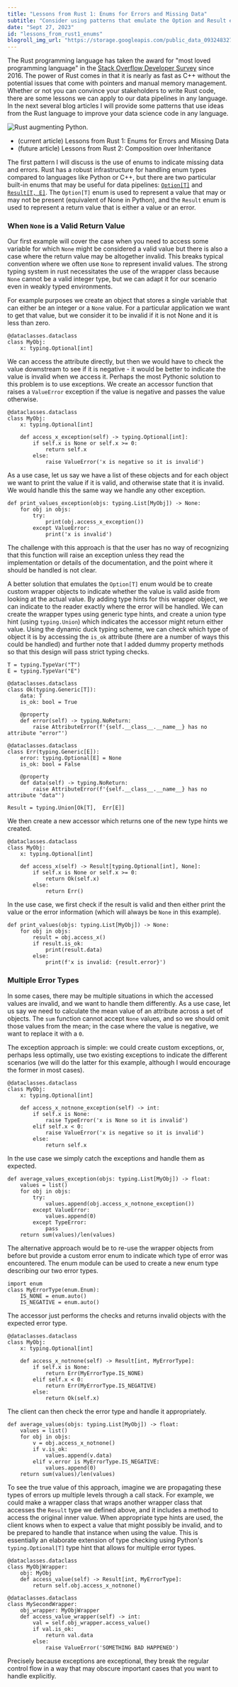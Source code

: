 ```yaml
---
title: "Lessons from Rust 1: Enums for Errors and Missing Data"
subtitle: "Consider using patterns that emulate the Option and Result enums from Rust to make your code more robust and readable."
date: "Sept 27, 2023"
id: "lessons_from_rust1_enums"
blogroll_img_url: "https://storage.googleapis.com/public_data_09324832787/enum_article_image.svg"
---
```


The Rust programming language has taken the award for "most loved programming language" in the [Stack Overflow Developer Survey](https://survey.stackoverflow.co/2022#overview) since 2016. The power of Rust comes in that it is nearly as fast as C++ without the potential issues that come with pointers and manual memory management. Whether or not you can convince your stakeholders to write Rust code, there are some lessons we can apply to our data pipelines in any language. In the next several blog articles I will provide some patterns that use ideas from the Rust language to improve your data science code in any language.

![Rust augmenting Python.](https://storage.googleapis.com/public_data_09324832787/enum_article_image.svg)

+ (current article) Lessons from Rust 1: Enums for Errors and Missing Data
+ (future article) Lessons from Rust 2: Composition over Inheritance

The first pattern I will discuss is the use of enums to indicate missing data and errors. Rust has a robust infrastructure for handling enum types compared to languages like Python or C++, but there are two particular built-in enums that may be useful for data pipelines: [`Option[T]`](https://doc.rust-lang.org/book/ch06-01-defining-an-enum.html?highlight=Option%3C#the-option-enum-and-its-advantages-over-null-values) and [`Result[T, E]`](https://doc.rust-lang.org/book/ch09-02-recoverable-errors-with-result.html?highlight=Result%3C#recoverable-errors-with-result). The `Option[T]` enum is used to represent a value that may or may not be present (equivalent of None in Python), and the `Result` enum is used to represent a return value that is either a value or an error. 

### When `None` is a Valid Return Value

Our first example will cover the case when you need to access some variable for which `None` might be considered a valid value but there is also a case where the return value may be altogether invalid. This breaks typical convention where we often use `None` to represent invalid values. The strong typing system in rust necessitates the use of the wrapper class because `None` cannot be a valid integer type, but we can adapt it for our scenario even in weakly typed environments.

For example purposes we create an object that stores a single variable that can either be an integer or a `None` value. For a particular application we want to get that value, but we consider it to be invalid if it is not None and it is less than zero.

    @dataclasses.dataclass
    class MyObj:
        x: typing.Optional[int]

We can access the attribute directly, but then we would have to check the value downstream to see if it is negative - it would be better to indicate the value is invalid when we access it. Perhaps the most Pythonic solution to this problem is to use exceptions. We create an accessor function that raises a `ValueError` exception if the value is negative and passes the value otherwise.

    @dataclasses.dataclass
    class MyObj:
        x: typing.Optional[int]
        
        def access_x_exception(self) -> typing.Optional[int]:
            if self.x is None or self.x >= 0:
                return self.x
            else:    
                raise ValueError('x is negative so it is invalid')

As a use case, let us say we have a list of these objects and for each object we want to print the value if it is valid, and otherwise state that it is invalid. We would handle this the same way we handle any other exception.

    def print_values_exception(objs: typing.List[MyObj]) -> None:
        for obj in objs:
            try:
                print(obj.access_x_exception())
            except ValueError:
                print('x is invalid')

The challenge with this approach is that the user has no way of recognizing that this function will raise an exception unless they read the implementation or details of the documentation, and the point where it should be handled is not clear.

A better solution that emulates the `Option[T]` enum would be to create custom wrapper objects to indicate whether the value is valid aside from looking at the actual value. By adding type hints for this wrapper object, we can indicate to the reader exactly where the error will be handled. We can create the wrapper types using generic type hints, and create a union type hint (using `typing.Union`) which indicates the accessor might return either value. Using the dynamic duck typing scheme, we can check which type of object it is by accessing the `is_ok` attribute (there are a number of ways this could be handled) and further note that I added dummy property methods so that this design will pass strict typing checks.

    T = typing.TypeVar("T")
    E = typing.TypeVar("E")

    @dataclasses.dataclass
    class Ok(typing.Generic[T]):
        data: T
        is_ok: bool = True
        
        @property
        def error(self) -> typing.NoReturn:
            raise AttributeError(f'{self.__class__.__name__} has no attribute "error"')
        
    @dataclasses.dataclass
    class Err(typing.Generic[E]):
        error: typing.Optional[E] = None
        is_ok: bool = False
        
        @property
        def data(self) -> typing.NoReturn:
            raise AttributeError(f'{self.__class__.__name__} has no attribute "data"')
        
    Result = typing.Union[Ok[T],  Err[E]]

We then create a new accessor which returns one of the new type hints we created.

    @dataclasses.dataclass
    class MyObj:
        x: typing.Optional[int]
        
        def access_x(self) -> Result[typing.Optional[int], None]:
            if self.x is None or self.x >= 0:
                return Ok(self.x)
            else:    
                return Err()
                
In the use case, we first check if the result is valid and then either print the value or the error information (which will always be `None` in this example).

    def print_values(objs: typing.List[MyObj]) -> None:
        for obj in objs:
            result = obj.access_x()
            if result.is_ok:
                print(result.data)
            else:
                print(f'x is invalid: {result.error}')

### Multiple Error Types

In some cases, there may be multiple situations in which the accessed values are invalid, and we want to handle them differently. As a use case, let us say we need to calculate the mean value of an attribute across a set of objects. The `sum` function cannot accept `None` values, and so we should omit those values from the mean; in the case where the value is negative, we want to replace it with a `0`.

The exception approach is simple: we could create custom exceptions, or, perhaps less optimally, use two existing exceptions to indicate the different scenarios (we will do the latter for this example, although I would encourage the former in most cases).

    @dataclasses.dataclass
    class MyObj:
        x: typing.Optional[int]
            
        def access_x_notnone_exception(self) -> int:
            if self.x is None:
                raise TypeError('x is None so it is invalid')
            elif self.x < 0:
                raise ValueError('x is negative so it is invalid')
            else:
                return self.x

In the use case we simply catch the exceptions and handle them as expected.

    def average_values_exception(objs: typing.List[MyObj]) -> float:
        values = list()
        for obj in objs:
            try:
                values.append(obj.access_x_notnone_exception())
            except ValueError:
                values.append(0)
            except TypeError:
                pass
        return sum(values)/len(values)

The alternative approach would be to re-use the wrapper objects from before but provide a custom error enum to indicate which type of error was encountered. The enum module can be used to create a new enum type describing our two error types.

    import enum
    class MyErrorType(enum.Enum):
        IS_NONE = enum.auto()
        IS_NEGATIVE = enum.auto()

The accessor just performs the checks and returns invalid objects with the expected error type.

    @dataclasses.dataclass
    class MyObj:
        x: typing.Optional[int]

        def access_x_notnone(self) -> Result[int, MyErrorType]:
            if self.x is None:
                return Err(MyErrorType.IS_NONE)
            elif self.x < 0:
                return Err(MyErrorType.IS_NEGATIVE)
            else:
                return Ok(self.x)

The client can then check the error type and handle it appropriately.

    def average_values(objs: typing.List[MyObj]) -> float:
        values = list()
        for obj in objs:
            v = obj.access_x_notnone()
            if v.is_ok:
                values.append(v.data)
            elif v.error is MyErrorType.IS_NEGATIVE:
                values.append(0)
        return sum(values)/len(values)

To see the true value of this approach, imagine we are propagating these types of errors up multiple levels through a call stack. For example, we could make a wrapper class that wraps another wrapper class that accesses the `Result` type we defined above, and it includes a method to access the original inner value. When appropriate type hints are used, the client knows when to expect a value that might possibly be invalid, and to be prepared to handle that instance when using the value. This is essentially an elaborate extension of type checking using Python's `typing.Optional[T]` type hint that allows for multiple error types.

    @dataclasses.dataclass
    class MyObjWrapper:
        obj: MyObj
        def access_value(self) -> Result[int, MyErrorType]:
            return self.obj.access_x_notnone()
        
    @dataclasses.dataclass
    class MySecondWrapper:
        obj_wrapper: MyObjWrapper
        def access_value_wrapper(self) -> int:
            val = self.obj_wrapper.access_value()
            if val.is_ok:
                return val.data
            else:
                raise ValueError('SOMETHING BAD HAPPENED')

Precisely because exceptions are exceptional, they break the regular control flow in a way that may obscure important cases that you want to handle explicitly.


